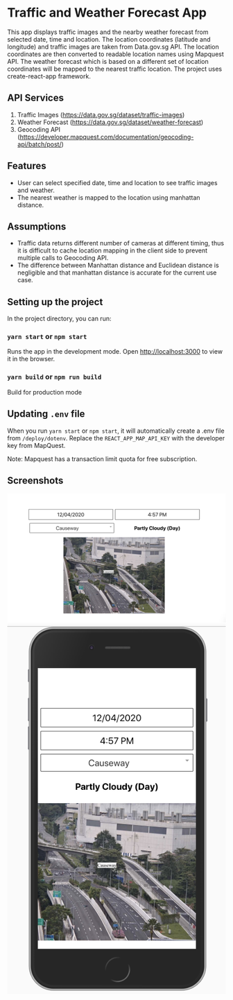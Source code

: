 # Traffic and Weather Forecast App

This app displays traffic images and the nearby weather forecast from selected date, time and location. The location coordinates (latitude and longitude) and traffic images are taken from Data.gov.sg API. The location coordinates are then converted to readable location names using Mapquest API. The weather forecast which is based on a different set of location coordinates will be mapped to the nearest traffic location. The project uses create-react-app framework.

## API Services

1. Traffic Images (​https://data.gov.sg/dataset/traffic-images​)
2. Weather Forecast (​https://data.gov.sg/dataset/weather-forecast​)
3. Geocoding API (https://developer.mapquest.com/documentation/geocoding-api/batch/post/)

## Features

- User can select specified date, time and location to see traffic images and weather.
- The nearest weather is mapped to the location using manhattan distance.

## Assumptions

- Traffic data returns different number of cameras at different timing, thus it is difficult to cache location mapping in the client side to prevent multiple calls to Geocoding API.
- The difference between Manhattan distance and Euclidean distance is negligible and that manhattan distance is accurate for the current use case.

## Setting up the project

In the project directory, you can run:

### `yarn start` or `npm start`

Runs the app in the development mode.
Open [http://localhost:3000](http://localhost:3000) to view it in the browser.

### `yarn build` or `npm run build`

Build for production mode

## Updating `.env` file

When you run `yarn start` or `npm start`, it will automatically create a .env file from `/deploy/dotenv`. Replace the `REACT_APP_MAP_API_KEY` with the developer key from MapQuest.

Note: Mapquest has a transaction limit quota for free subscription.

## Screenshots

![web](./screenshots/web.png)
![mobile](./screenshots/mobile.png)
